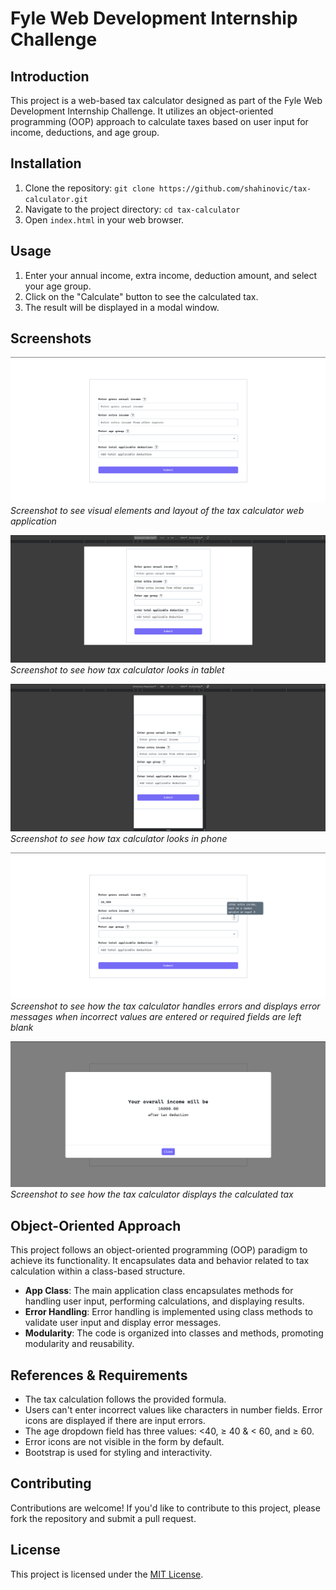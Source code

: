 # Fyle Web Development Internship Challenge

## Introduction

This project is a web-based tax calculator designed as part of the Fyle Web Development Internship Challenge. It utilizes an object-oriented programming (OOP) approach to calculate taxes based on user input for income, deductions, and age group.

## Installation

1. Clone the repository: `git clone https://github.com/shahinovic/tax-calculator.git`
2. Navigate to the project directory: `cd tax-calculator`
3. Open `index.html` in your web browser.

## Usage

1. Enter your annual income, extra income, deduction amount, and select your age group.
2. Click on the "Calculate" button to see the calculated tax.
3. The result will be displayed in a modal window.

## Screenshots

![User Interface](/images/user_interface.png)
_Screenshot to see visual elements and layout of the tax calculator web application_

![Tablet screenshot](/images/tap.png)
_Screenshot to see how tax calculator looks in tablet_

![Phone screenshot](/images/phone.png)
_Screenshot to see how tax calculator looks in phone_

![Error Handling](/images/error.png)
_Screenshot to see how the tax calculator handles errors and displays error messages when incorrect values are entered or required fields are left blank_

![Displaying Result](/images/result.png)
_Screenshot to see how the tax calculator displays the calculated tax_

## Object-Oriented Approach

This project follows an object-oriented programming (OOP) paradigm to achieve its functionality. It encapsulates data and behavior related to tax calculation within a class-based structure.

- **App Class**: The main application class encapsulates methods for handling user input, performing calculations, and displaying results.
- **Error Handling**: Error handling is implemented using class methods to validate user input and display error messages.
- **Modularity**: The code is organized into classes and methods, promoting modularity and reusability.

## References & Requirements

- The tax calculation follows the provided formula.
- Users can't enter incorrect values like characters in number fields. Error icons are displayed if there are input errors.
- The age dropdown field has three values: <40, ≥ 40 & < 60, and ≥ 60.
- Error icons are not visible in the form by default.
- Bootstrap is used for styling and interactivity.

## Contributing

Contributions are welcome! If you'd like to contribute to this project, please fork the repository and submit a pull request.

## License

This project is licensed under the [MIT License](LICENSE).
